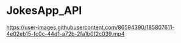 # JokesApp_API

https://user-images.githubusercontent.com/86594390/185807611-4e02eb15-fc0c-44d1-a72b-2fa1b0f2c039.mp4
